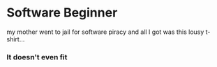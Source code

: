 # Software Beginner
 my mother went to jail for software piracy and all I got was this lousy t-shirt...
### It doesn't even fit
